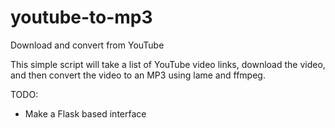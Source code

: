 # youtube-to-mp3
Download and convert from YouTube 

This simple script will take a list of YouTube video links, download the video, and then convert the video to an MP3 using lame and ffmpeg.

TODO:
* Make a Flask based interface
